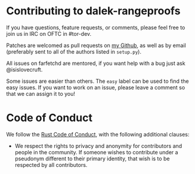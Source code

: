 # Contributing to dalek-rangeproofs

If you have questions, feature requests, or comments, please feel free to join
us in IRC on OFTC in #tor-dev.

Patches are welcomed as pull requests on
[my Github](https://github.com/isislovecruft/farfetchd), as well as by
email (preferably sent to all of the authors listed in `setup.py`).

All issues on farfetchd are mentored, if you want help with a bug just ask
@isislovecruft.

Some issues are easier than others. The `easy` label can be used to find the
easy issues. If you want to work on an issue, please leave a comment so that we
can assign it to you!

# Code of Conduct

We follow the [Rust Code of Conduct](http://www.rust-lang.org/conduct.html),
with the following additional clauses:

* We respect the rights to privacy and anonymity for contributors and people in
  the community.  If someone wishes to contribute under a pseudonym different to
  their primary identity, that wish is to be respected by all contributors.
